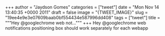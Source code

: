 
+++
author = "Jaydson Gomes"
categories = ["tweet"]
date = "Mon Nov 14 13:40:35 +0000 2011"
draft = false
image = "{TWEET_IMAGE}"
slug = "19ee4e9e3e07609baab0bf554434e587996dd408"
tags = ["tweet"]
title = """Hey @googlechrome web not..."""
+++
Hey @googlechrome web notifications positioning box should work separately for each webapp
